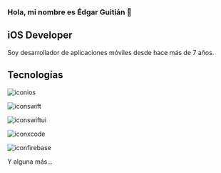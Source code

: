 ### Hola, mi nombre es Édgar Guitián 👋

## iOS Developer

Soy desarrollador de aplicaciones móviles desde hace más de 7 años.

## Tecnologías

![iconios](https://github.com/edgarguitian/edgarguitian/assets/6595032/092f7a02-277d-4705-af1d-ab5798811b98)


![iconswift](https://github.com/edgarguitian/edgarguitian/assets/6595032/2b2f8f70-7aa9-45a5-bf37-50efc05978a6)


![iconswiftui](https://github.com/edgarguitian/edgarguitian/assets/6595032/15df8c29-10bd-465b-9e5d-c6ffb548550c)


![iconxcode](https://github.com/edgarguitian/edgarguitian/assets/6595032/fd686140-e0dd-4ea3-8c21-0ba968d4bf9e)


![iconfirebase](https://github.com/edgarguitian/edgarguitian/assets/6595032/32a47855-f1d3-4d14-80b8-c9395371fd1e)


Y alguna más...
